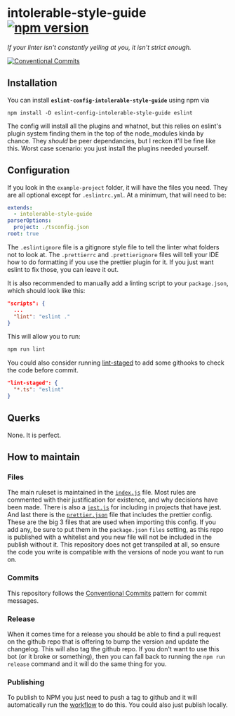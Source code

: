 # intolerable-style-guide [![npm version](https://badge.fury.io/js/intolerable-style-guide.svg)](https://www.npmjs.com/package/eslint-config-intolerable-style-guide)

*If your linter isn't constantly yelling at you, it isn't strict enough.*

[![Conventional Commits](https://img.shields.io/badge/Conventional%20Commits-1.0.0-yellow.svg)](https://conventionalcommits.org)

## Installation

You can install **`eslint-config-intolerable-style-guide`** using npm via
```
npm install -D eslint-config-intolerable-style-guide eslint
```
The config will install all the plugins and whatnot, but this relies on eslint's plugin system finding them in the top of the node_modules kinda by chance. They _should_ be peer dependancies, but I reckon it'll be fine like this. Worst case scenario: you just install the plugins needed yourself.

## Configuration

If you look in the `example-project` folder, it will have the files you need.
They are all optional except for `.eslintrc.yml`. At a minimum, that will need to be:
```yml
extends:
  - intolerable-style-guide
parserOptions:
  project: ./tsconfig.json
root: true
```
The `.eslintignore` file is a gitignore style file to tell the linter what folders not to look at.
The `.prettierrc` and `.prettierignore` files will tell your IDE how to do formatting if you use the prettier plugin for it. If you just want eslint to fix those, you can leave it out.

It is also recommended to manually add a linting script to your `package.json`, which should look like this:

```json
"scripts": {
  ...
  "lint": "eslint ."
}
```

This will allow you to run:
```bash
npm run lint
```

You could also consider running [lint-staged](https://github.com/okonet/lint-staged) to add some githooks to check the code before commit.
```json
"lint-staged": {
  "*.ts": "eslint"
}
```

## Querks

None. It is perfect.

## How to maintain

### Files
The main ruleset is maintained in the [`index.js`](index.js) file. Most rules are commented with their justification for existence, and why decisions have been made.
There is also a [`jest.js`](jest.js) for including in projects that have jest.
And last there is the [`prettier.json`](prettier.json) file that includes the prettier config. These are the big 3 files that are used when importing this config. If you add any, be sure to put them in the `package.json` `files` setting, as this repo is published with a whitelist and you new file will not be included in the publish without it.
This repository does not get transpiled at all, so ensure the code you write is compatible with the versions of node you want to run on.

### Commits
This repository follows the [Conventional Commits](https://conventionalcommits.org) pattern for commit messages.

### Release
When it comes time for a release you should be able to find a pull request on the github repo that is offering to bump the version and update the changelog. This will also tag the github repo.
If you don't want to use this bot (or it broke or something), then you can fall back to running the `npm run release` command and it will do the same thing for you.

### Publishing
To publish to NPM you just need to push a tag to github and it will automatically run the [workflow](.github/workflows/publish.yml) to do this. You could also just publish locally.
